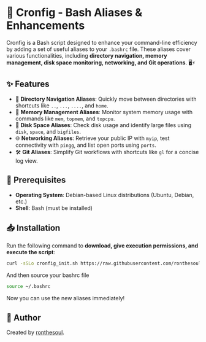 # 🚀 Cronfig - Bash Aliases & Enhancements

Cronfig is a Bash script designed to enhance your command-line efficiency by adding a set of useful aliases to your `.bashrc` file. These aliases cover various functionalities, including **directory navigation, memory management, disk space monitoring, networking, and Git operations**. 🖥️⚡

## ✨ Features

- 📂 **Directory Navigation Aliases**: Quickly move between directories with shortcuts like `..`, `...`, `....`, and `home`.
- 🧠 **Memory Management Aliases**: Monitor system memory usage with commands like `mem`, `topmem`, and `topcpu`.
- 💾 **Disk Space Aliases**: Check disk usage and identify large files using `disk`, `space`, and `bigfiles`.
- 🌐 **Networking Aliases**: Retrieve your public IP with `myip`, test connectivity with `pingg`, and list open ports using `ports`.
- 🛠️ **Git Aliases**: Simplify Git workflows with shortcuts like `gl` for a concise log view.

## 🔧 Prerequisites

-  **Operating System**: Debian-based Linux distributions (Ubuntu, Debian, etc.)
-  **Shell**: Bash (must be installed)

## 📥 Installation

Run the following command to **download, give execution permissions, and execute the script**:

```bash
curl -sSLo cronfig_init.sh https://raw.githubusercontent.com/ronthesoul/Cronfig/main/cronfig_init.sh && chmod +x cronfig_init.sh && ./cronfig_init.sh
```
And then source your bashrc file

```bash
source ~/.bashrc
```

Now you can use the new aliases immediately! 

## 👤 Author

Created by [ronthesoul](https://github.com/ronthesoul).
